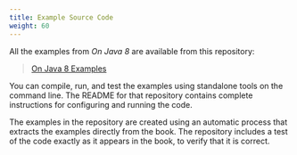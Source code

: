 ```yaml
---
title: Example Source Code
weight: 60
---
```


All the examples from *On Java 8* are available from this repository:

> [On Java 8 Examples](https://github.com/BruceEckel/OnJava8-Examples#examples-for-on-java-8-by-bruce-eckel)

You can compile, run, and test the examples using standalone tools on the
command line. The README for that repository contains complete instructions for
configuring and running the code.

The examples in the repository are created using an automatic process that
extracts the examples directly from the book. The repository includes a test of
the code exactly as it appears in the book, to verify that it is correct.

